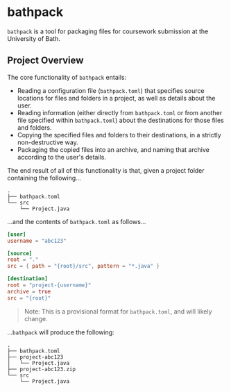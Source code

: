 # bathpack

`bathpack` is a tool for packaging files for coursework submission at the University of Bath.

## Project Overview

The core functionality of `bathpack` entails:

- Reading a configuration file (`bathpack.toml`) that specifies source locations for files and
  folders in a project, as well as details about the user.
- Reading information (either directly from `bathpack.toml` or from another file specified within
  `bathpack.toml`) about the destinations for those files and folders.
- Copying the specified files and folders to their destinations, in a strictly non-destructive way.
- Packaging the copied files into an archive, and naming that archive according to the user's
  details.

The end result of all of this functionality is that, given a project folder containing the
following...

```
.
├── bathpack.toml
└── src
    └── Project.java
```

...and the contents of `bathpack.toml` as follows...

```toml
[user]
username = "abc123"

[source]
root = "."
src = { path = "{root}/src", pattern = "*.java" }

[destination]
root = "project-{username}"
archive = true
src = "{root}"
```

> Note: This is a provisional format for `bathpack.toml`, and will likely change.

...`bathpack` will produce the following:

```
.
├── bathpack.toml
├── project-abc123
│   └── Project.java
├── project-abc123.zip
└── src
    └── Project.java
```
